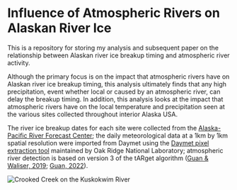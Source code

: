 # Influence of Atmospheric Rivers on Alaskan River Ice

This is a repository for storing my analysis and subsequent paper on the relationship between Alaskan river ice breakup timing and atmospheric river activity.

Although the primary focus is on the impact that atmospheric rivers have on Alaskan river ice breakup timing, this analysis  ultimately finds that any high precipitation, event whether local or caused by an atmospheric river, can delay the breakup timing. In addition, this analysis looks at the impact that atmospheric rivers have on the local temperature and precipitation seen at the  various sites collected throughout interior Alaska USA. 

The river ice breakup dates for each site were collected from the [Alaska-Pacific River Forecast Center](https://www.weather.gov/aprfc/); the daily meteorological data at a 1km by 1km spatial resolution were imported from Daymet using the [Daymet pixel extraction tool](https://daymet.ornl.gov/single-pixel/) maintained by Oak Ridge National Laboratory; atmospheric river detection is based on
version 3 of the tARget algorithm ([Guan & Waliser, 2019]( https://doi.org/10.1029/2019JD031205); [Guan, 2022](https://doi.org/10.25346/S6/YO15ON)).

![Crooked Creek on the Kuskokwim River](./LaTeX_Paper_GRL/images/maps_crooked_creek.png)

